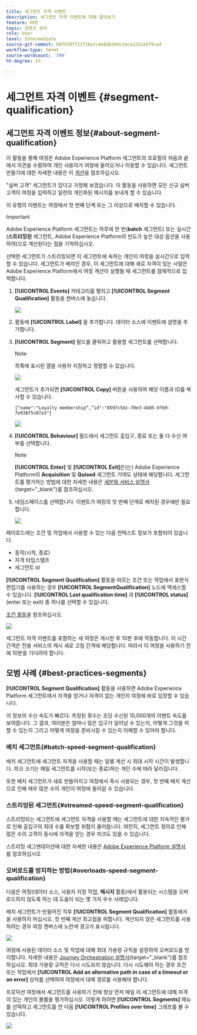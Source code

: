 ```yaml
---
title: 세그먼트 자격 이벤트
description: 세그먼트 자격 이벤트에 대해 알아보기
feature: 여정
topic: 콘텐츠 관리
role: User
level: Intermediate
source-git-commit: b07970ff11f1ba7c4e6db30dc2eca1252a579ca4
workflow-type: tm+mt
source-wordcount: '799'
ht-degree: 1%

---
```


# 세그먼트 자격 이벤트 {#segment-qualification}

## 세그먼트 자격 이벤트 정보{#about-segment-qualification}

이 활동을 통해 여정은 Adobe Experience Platform 세그먼트의 프로필의 처음과 끝에서 의견을 수렴하여 개인 사용자가 여정에 들어오거나 이동할 수 있습니다. 세그먼트 만들기에 대한 자세한 내용은 이 [섹션](../segment/about-segments.md)을 참조하십시오.

&quot;실버 고객&quot; 세그먼트가 있다고 가정해 보겠습니다. 이 활동을 사용하면 모든 신규 실버 고객이 여정을 입력하고 일련의 개인화된 메시지를 보내게 할 수 있습니다.

이 유형의 이벤트는 여정에서 첫 번째 단계 또는 그 이상으로 배치할 수 있습니다.

>[!IMPORTANT]
>
>Adobe Experience Platform 세그먼트는 하루에 한 번(**batch** 세그먼트) 또는 실시간(**스트리밍된** 세그먼트, Adobe Experience Platform의 빈도가 높은 대상 옵션을 사용하여)으로 계산된다는 점을 기억하십시오.
>
>선택한 세그먼트가 스트리밍되면 이 세그먼트에 속하는 개인이 여정을 실시간으로 입력할 수 있습니다. 세그먼트가 배치인 경우, 이 세그먼트에 대해 새로 자격이 있는 사람은 Adobe Experience Platform에서 여정 계산이 실행될 때 세그먼트를 잠재적으로 입력합니다.


1. **[!UICONTROL Events]** 카테고리를 펼치고 **[!UICONTROL Segment Qualification]** 활동을 캔버스에 놓습니다.

   ![](../assets/segment5.png)

1. 활동에 **[!UICONTROL Label]** 을 추가합니다. 데이터 소스에 이벤트에 설명을 추가합니다.

1. **[!UICONTROL Segment]** 필드를 클릭하고 활용할 세그먼트를 선택합니다.

   >[!NOTE]
   >
   >목록에 표시된 열을 사용자 지정하고 정렬할 수 있습니다.

   ![](../assets/segment6.png)

   세그먼트가 추가되면 **[!UICONTROL Copy]** 버튼을 사용하여 해당 이름과 ID를 복사할 수 있습니다.

   `{"name":"Loyalty membership“,”id":"8597c5dc-70e3-4b05-8fb9-7e938f5c07a3"}`

   ![](../assets/segment-copy.png)

1. **[!UICONTROL Behaviour]** 필드에서 세그먼트 출입구, 종료 또는 둘 다 수신 여부를 선택합니다.

   >[!NOTE]
   >
   >**[!UICONTROL Enter]** 및 **[!UICONTROL Exit]**&#x200B;은(는) Adobe Experience Platform의 **Acquisition** 및 **Quised** 세그먼트 기여도 상태에 해당합니다. 세그먼트를 평가하는 방법에 대한 자세한 내용은 [세분화 서비스 설명서](https://experienceleague.adobe.com/docs/experience-platform/segmentation/tutorials/evaluate-a-segment.html?lang=en#interpret-segment-results){target=&quot;_blank&quot;}를 참조하십시오.

1. 네임스페이스를 선택합니다. 이벤트가 여정의 첫 번째 단계로 배치된 경우에만 필요합니다.

   ![](../assets/segment7.png)

페이로드에는 조건 및 작업에서 사용할 수 있는 다음 컨텍스트 정보가 포함되어 있습니다.

* 동작(시작, 종료)
* 자격 타임스탬프
* 세그먼트 id

**[!UICONTROL Segment Qualification]** 활동을 따르는 조건 또는 작업에서 표현식 편집기를 사용하는 경우 **[!UICONTROL SegmentQualification]** 노드에 액세스할 수 있습니다. **[!UICONTROL Last qualification time]** 과 **[!UICONTROL status]**(enter 또는 exit) 중 하나를 선택할 수 있습니다.

[조건 활동](../building-journeys/condition-activity.md#about_condition)을 참조하십시오.

![](../assets/segment8.png)

세그먼트 자격 이벤트를 포함하는 새 여정은 게시한 후 10분 후에 작동합니다. 이 시간 간격은 전용 서비스의 캐시 새로 고침 간격에 해당합니다. 따라서 이 여정을 사용하기 전에 10분을 기다려야 합니다.

## 모범 사례 {#best-practices-segments}

**[!UICONTROL Segment Qualification]** 활동을 사용하면 Adobe Experience Platform 세그먼트에서 자격을 얻거나 자격이 없는 개인의 여정에 바로 입장할 수 있습니다.

이 정보의 수신 속도가 빠르다. 측정된 횟수는 초당 수신된 10,000개의 이벤트 속도를 보여줍니다. 그 결과, 여러분은 얼마나 많은 입구가 일어날 수 있는지, 어떻게 그것을 피할 수 있는지 그리고 어떻게 여정을 준비시킬 수 있는지 이해할 수 있어야 합니다.

### 배치 세그먼트{#batch-speed-segment-qualification}

배치 세그먼트에 세그먼트 자격을 사용할 때는 일별 계산 시 최대 시작 시간이 발생합니다. 피크 크기는 매일 세그먼트를 시작(또는 종료)하는 개인 수에 따라 달라집니다.

또한 배치 세그먼트가 새로 만들어지고 여정에서 즉시 사용되는 경우, 첫 번째 배치 계산으로 인해 매우 많은 수의 개인이 여정에 들어갈 수 있습니다.

### 스트리밍된 세그먼트{#streamed-speed-segment-qualification}

스트리밍되는 세그먼트에 세그먼트 자격을 사용할 때는 세그먼트에 대한 지속적인 평가로 인해 출입구의 최대 수를 확보할 위험이 줄어듭니다. 여전히, 세그먼트 정의로 인해 많은 수의 고객이 동시에 자격을 얻는 경우 피크도 있을 수 있습니다.

스트리밍 세그멘테이션에 대한 자세한 내용은 [Adobe Experience Platform 설명서](https://experienceleague.adobe.com/docs/experience-platform/segmentation/api/streaming-segmentation.html#api) 를 참조하십시오

### 오버로드를 방지하는 방법{#overloads-speed-segment-qualification}

다음은 여정(데이터 소스, 사용자 지정 작업, **메시지** 활동)에서 활용되는 시스템을 오버로드하지 않도록 하는 데 도움이 되는 몇 가지 우수 사례입니다.

배치 세그먼트가 만들어진 직후 **[!UICONTROL Segment Qualification]** 활동에서 을 사용하지 마십시오. 첫 번째 계산 최고점을 피합니다. 계산되지 않은 세그먼트를 사용하려는 경우 여정 캔버스에 노란색 경고가 표시됩니다.

![](../assets/segment-error.png)

여정에 사용된 데이터 소스 및 작업에 대해 최대 가용량 규칙을 설정하여 오버로드를 방지합니다. 자세한 내용은 [Journey Orchestration 설명서](https://experienceleague.adobe.com/docs/journeys/using/working-with-apis/capping.html){target=&quot;_blank&quot;}를 참조하십시오. 최대 가용량 규칙은 다시 시도되지 않습니다. 다시 시도해야 하는 경우 조건 또는 작업에서 **[!UICONTROL Add an alternative path in case of a timeout or an error]** 상자를 선택하여 여정에서 대체 경로를 사용해야 합니다.

프로덕션 여정에서 세그먼트를 사용하기 전에 항상 먼저 매일 이 세그먼트에 대해 자격이 있는 개인의 볼륨을 평가하십시오. 이렇게 하려면 **[!UICONTROL Segments]** 메뉴를 선택하고 세그먼트를 연 다음 **[!UICONTROL Profiles over time]** 그래프를 볼 수 있습니다.

![](../assets/segment-overload.png)
